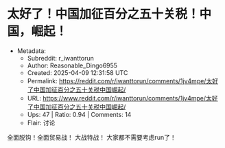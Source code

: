 # 太好了！中国加征百分之五十关税！中国，崛起！

- Metadata:
  - Subreddit: r_iwanttorun
  - Author: Reasonable_Dingo6955
  - Created: 2025-04-09 12:31:58 UTC
  - Permalink: https://reddit.com/r/iwanttorun/comments/1jv4mpe/太好了中国加征百分之五十关税中国崛起/
  - URL: https://www.reddit.com/r/iwanttorun/comments/1jv4mpe/太好了中国加征百分之五十关税中国崛起/
  - Ups: 47 | Ratio: 0.94 | Comments: 14
  - Flair: 讨论


全面脱钩！全面贸易战！ 大战特战！ 大家都不需要考虑run了！

